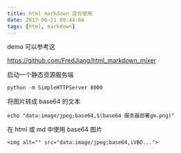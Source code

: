 ```yaml
---
title: html markdown 混合使用
date: 2017-06-21 09:44:04
tags: [html, markdown]
---
```


demo 可以参考这

<https://github.com/FredJiang/html_markdown_mixer>

<!--more-->

启动一个静态资源服务端

`python -m SimpleHTTPServer 8000`


将图片转成 base64 的文本

`echo "data:image/jpeg;base64,$(base64 服务器部署gm.png)"`

在 html 或 md 中使用 base64 图片

```
<img alt="" src="data:image/jpeg;base64,iVBO...">
```